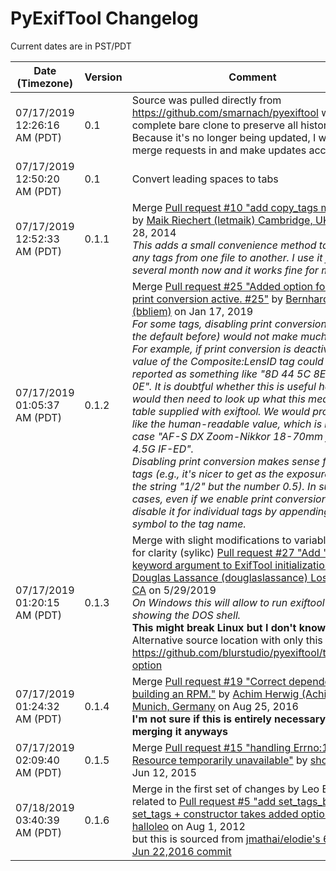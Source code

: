 # PyExifTool Changelog

Current dates are in PST/PDT

Date (Timezone)              | Version | Comment
---------------------------- | ------- | -------
07/17/2019 12:26:16 AM (PDT) | 0.1     | Source was pulled directly from https://github.com/smarnach/pyexiftool with a complete bare clone to preserve all history.  Because it's no longer being updated, I will pull all merge requests in and make updates accordingly
07/17/2019 12:50:20 AM (PDT) | 0.1     | Convert leading spaces to tabs
07/17/2019 12:52:33 AM (PDT) | 0.1.1   | Merge [Pull request #10 "add copy_tags method"](https://github.com/smarnach/pyexiftool/pull/10) by [Maik Riechert (letmaik) Cambridge, UK](https://github.com/letmaik) on May 28, 2014<br> *This adds a small convenience method to copy any tags from one file to another. I use it for several month now and it works fine for me.*
07/17/2019 01:05:37 AM (PDT) | 0.1.2   | Merge [Pull request #25 "Added option for keeping print conversion active. #25"](https://github.com/smarnach/pyexiftool/pull/25) by [Bernhard Bliem (bbliem)](https://github.com/bbliem) on Jan 17, 2019<br> *For some tags, disabling print conversion (as was the default before) would not make much sense. For example, if print conversion is deactivated, the value of the Composite:LensID tag could be reported as something like "8D 44 5C 8E 34 3C 8F 0E". It is doubtful whether this is useful here, as we would then need to look up what this means in a table supplied with exiftool. We would probably like the human-readable value, which is in this case "AF-S DX Zoom-Nikkor 18-70mm f/3.5-4.5G IF-ED".*<br>*Disabling print conversion makes sense for a lot of tags (e.g., it's nicer to get as the exposure time not the string "1/2" but the number 0.5). In such cases, even if we enable print conversion, we can disable it for individual tags by appending a # symbol to the tag name.*
07/17/2019 01:20:15 AM (PDT) | 0.1.3   | Merge with slight modifications to variable names for clarity (sylikc) [Pull request #27 "Add "shell" keyword argument to ExifTool initialization"](https://github.com/smarnach/pyexiftool/pull/27) by [Douglas Lassance (douglaslassance) Los Angeles, CA](https://github.com/douglaslassance) on 5/29/2019<br>*On Windows this will allow to run exiftool without showing the DOS shell.*<br>**This might break Linux but I don't know for sure**<br>Alternative source location with only this patch: https://github.com/blurstudio/pyexiftool/tree/shell-option
07/17/2019 01:24:32 AM (PDT) | 0.1.4   | Merge [Pull request #19 "Correct dependency for building an RPM."](https://github.com/smarnach/pyexiftool/pull/19) by [Achim Herwig (Achimh3011) Munich, Germany](https://github.com/Achimh3011) on Aug 25, 2016<br>**I'm not sure if this is entirely necessary, but merging it anyways**
07/17/2019 02:09:40 AM (PDT) | 0.1.5   | Merge [Pull request #15 "handling Errno:11 Resource temporarily unavailable"](https://github.com/smarnach/pyexiftool/pull/15) by [shoyebi](https://github.com/shoyebi) on Jun 12, 2015
07/18/2019 03:40:39 AM (PDT) | 0.1.6   | Merge in the first set of changes by Leo Broska related to [Pull request #5 "add set_tags_batch, set_tags + constructor takes added options"](https://github.com/smarnach/pyexiftool/pull/5) by [halloleo](https://github.com/halloleo) on Aug 1, 2012<br> but this is sourced from [jmathai/elodie's 6114328 Jun 22,2016 commit](https://github.com/jmathai/elodie/blob/6114328f325660287d1998338a6d5e6ba4ccf069/elodie/external/pyexiftool.py)

